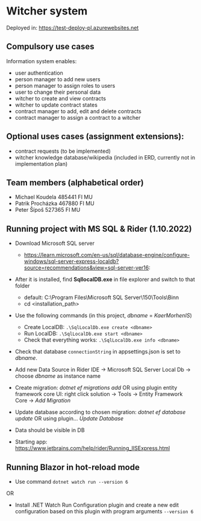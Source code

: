# Witcher system

Deployed in: https://test-deploy-pl.azurewebsites.net

## Compulsory use cases
Information system enables:
- user authentication
- person manager to add new users
- person manager to assign roles to users
- user to change their personal data
- witcher to create and view contracts
- witcher to update contract states
- contract manager to add, edit and delete contracts 
- contract manager to assign a contract to a witcher

## Optional uses cases (assignment extensions):

- contract requests (to be implemented)
- witcher knowledge database/wikipedia (included in ERD, currently not in implementation plan)

## Team members (alphabetical order)
- Michael Koudela 485441 FI MU
- Patrik Procházka 467880 FI MU
- Peter Šípoš 527365 FI MU

## Running project with MS SQL & Rider (1.10.2022)

* Download Microsoft SQL server
  * https://learn.microsoft.com/en-us/sql/database-engine/configure-windows/sql-server-express-localdb?source=recommendations&view=sql-server-ver16:
* After it is installed, find **SqllocalDB.exe** in file explorer and switch to that folder
  * default: C:\Program Files\Microsoft SQL Server\150\Tools\Binn
  * cd <installation_path>
* Use the following commands (in this project, *dbname* = *KaerMorhenIS*)
  * Create LocalDB: `.\SqlLocalDb.exe create <dbname>`
  * Run LocalDB: `.\SqlLocalDb.exe start <dbname>`
  * Check that everything works: `.\SqlLocalDb.exe info <dbname>`
* Check that database `connectionString` in appsettings.json is set to *dbname*.
* Add new Data Source in Rider IDE -> Microsoft SQL Server Local Db -> choose *dbname* as instance name
* Create migration: *dotnet ef migrations add <jmenomigrace>* OR using plugin entity framework core UI: right click solution -> Tools -> Entity Framework Core -> *Add Migration* 
* Update database according to chosen migration: *dotnet ef database update* OR using plugin... *Update Database*
* Data should be visible in DB

* Starting app: https://www.jetbrains.com/help/rider/Running_IISExpress.html

## Running Blazor in hot-reload mode

* Use command `dotnet watch run --version 6`

OR

* Install .NET Watch Run Configuration plugin and create a new edit configuration based on this plugin with program arguments `--version 6`
